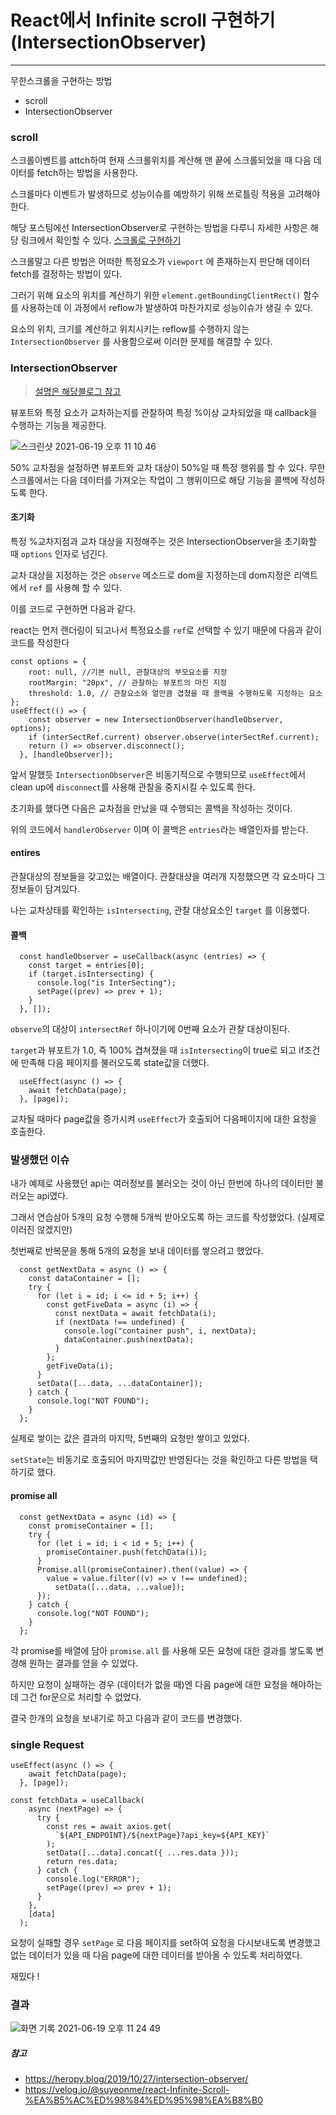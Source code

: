 # React에서 Infinite scroll 구현하기 (IntersectionObserver)

---



무한스크롤을 구현하는 방법

- scroll
- IntersectionObserver



### scroll

스크롤이벤트를 attch하여  현재 스크롤위치를 계산해 맨 끝에 스크롤되었을 때 다음 데이터를 fetch하는 방법을 사용한다.

스크롤마다 이벤트가 발생하므로 성능이슈를 예방하기 위해 쓰로틀링 적용을 고려해야한다.

해당 포스팅에선 IntersectionObserver로 구현하는 방법을 다루니 자세한 사항은 해당 링크에서 확인할 수 있다. [스크롤로 구현하기](https://ghur2002.medium.com/react%EC%97%90%EC%84%9C-infinite-scroll-%EA%B5%AC%ED%98%84%ED%95%98%EA%B8%B0-128d64ea24b5)





스크롤말고 다른 방법은 어떠한 특정요소가 `viewport` 에 존재하는지 판단해 데이터 fetch를 결정하는 방법이 있다.

그러기 위해 요소의 위치를 계산하기 위한 `element.getBoundingClientRect()` 함수를 사용하는데 이 과정에서 reflow가 발생하여 마찬가지로 성능이슈가 생길 수 있다.

요소의 위치, 크기를 계산하고 위치시키는 reflow를 수행하지 않는 `IntersectionObserver` 를 사용함으로써 이러한 문제를 해결할 수 있다.

### 



### IntersectionObserver

> [설명은 해당블로그 참고](https://heropy.blog/2019/10/27/intersection-observer/)

뷰포트와 특정 요소가 교차하는지를 관찰하여 특정 %이상 교차되었을 때 callback을 수행하는 기능을 제공한다.

![스크린샷 2021-06-19 오후 11 10 46](https://user-images.githubusercontent.com/55486644/122645098-952a4c00-d153-11eb-8df1-a91096124b1c.png)

50% 교차점을 설정하면 뷰포트와 교차 대상이 50%일 때 특정 행위를 할 수 있다. 무한스크롤에서는 다음 데이터를 가져오는 작업이 그 행위이므로 해당 기능을 콜백에 작성하도록 한다.



#### 초기화

특정 %교차지점과 교차 대상을 지정해주는 것은 IntersectionObserver을 초기화할 때 `options` 인자로 넘긴다.

교차 대상을 지정하는 것은 `observe` 메소드로 dom을 지정하는데 dom지정은 리액트에서 `ref` 를 사용해 할 수 있다.

이를 코드로 구현하면 다음과 같다.

react는 먼저 랜더링이 되고나서 특정요소를 `ref`로 선택할 수 있기 때문에 다음과 같이 코드를 작성한다

```react
const options = {
    root: null, //기본 null, 관찰대상의 부모요소를 지정
    rootMargin: "20px", // 관찰하는 뷰포트의 마진 지정
    threshold: 1.0, // 관찰요소와 얼만큼 겹쳤을 때 콜백을 수행하도록 지정하는 요소
};
useEffect(() => {
    const observer = new IntersectionObserver(handleObserver, options);
    if (interSectRef.current) observer.observe(interSectRef.current);
    return () => observer.disconnect();
  }, [handleObserver]);
```

앞서 말했듯 `IntersectionObserver`은 비동기적으로 수행되므로 `useEffect`에서 clean up에 `disconnect`를 사용해 관찰을 중지시킬 수 있도록 한다.



초기화를 했다면 다음은 교차점을 만났을 때 수행되는 콜백을 작성하는 것이다.

위의 코드에서 `handlerObserver` 이며 이 콜백은 `entries`라는 배열인자를 받는다.

#### entires

관찰대상의 정보들을 갖고있는 배열이다. 관찰대상을 여러개 지정했으면 각 요소마다 그 정보들이 담겨있다.

나는 교차상태를 확인하는 `isIntersecting`, 관찰 대상요소인 `target` 를 이용했다.



#### 콜백

```react
  const handleObserver = useCallback(async (entries) => {
    const target = entries[0];
    if (target.isIntersecting) {
      console.log("is InterSecting");
      setPage((prev) => prev + 1);
    }
  }, []);
```

`observe`의 대상이 `intersectRef` 하나이기에 0번째 요소가 관찰 대상이된다.

`target`과 뷰포트가 1.0, 즉 100% 겹쳐졌을 때 `isIntersecting`이 true로 되고 if조건에 만족해 다음 페이지를 불러오도록 state값을 더했다.

```react
  useEffect(async () => {
    await fetchData(page);
  }, [page]);
```

교차될 때마다 page값을 증가시켜 `useEffect`가 호출되어 다음페이지에 대한 요청을 호출한다.



### 발생했던 이슈

내가 예제로 사용했던 api는 여러정보를 불러오는 것이 아닌 한번에 하나의 데이터만 불러오는 api였다.

그래서 연습삼아 5개의 요청 수행해 5개씩 받아오도록 하는 코드를 작성했었다. (실제로 이러진 않겠지만)

첫번째로 반복문을 통해 5개의 요청을 보내 데이터를 쌓으려고 했었다.

```react
  const getNextData = async () => {
    const dataContainer = [];
    try {
      for (let i = id; i <= id + 5; i++) {
        const getFiveData = async (i) => {
          const nextData = await fetchData(i);
          if (nextData !== undefined) {
            console.log("container push", i, nextData);
            dataContainer.push(nextData);
          }
        };
        getFiveData(i);
      }
      setData([...data, ...dataContainer]);
    } catch {
      console.log("NOT FOUND");
    }
  };
```

실제로 쌓이는 값은 결과의 마지막, 5번째의 요청만 쌓이고 있었다.

`setState`는 비동기로 호출되어 마지막값만 반영된다는 것을 확인하고 다른 방법을 택하기로 했다.



#### promise all

```react
  const getNextData = async (id) => {
    const promiseContainer = [];
    try {
      for (let i = id; i < id + 5; i++) {
        promiseContainer.push(fetchData(i));
      }
      Promise.all(promiseContainer).then((value) => {
        value = value.filter((v) => v !== undefined);
          setData([...data, ...value]);
      });
    } catch {
      console.log("NOT FOUND");
    }
  };
```

각 promise를 배열에 담아 `promise.all` 를 사용해 모든 요청에 대한 결과를 쌓도록 변경해 원하는 결과를 얻을 수 있었다.

하지만 요청이 실패하는 경우 (데이터가 없을 때)엔 다음 page에 대한 요청을 해야하는데 그건 for문으로 처리할 수 없었다.

결국 한개의 요청을 보내기로 하고 다음과 같이 코드를 변경했다.



### single Request

```react
useEffect(async () => {
    await fetchData(page);
  }, [page]);  

const fetchData = useCallback(
    async (nextPage) => {
      try {
        const res = await axios.get(
          `${API_ENDPOINT}/${nextPage}?api_key=${API_KEY}`
        );
        setData([...data].concat({ ...res.data }));
        return res.data;
      } catch {
        console.log("ERROR");
        setPage((prev) => prev + 1);
      }
    },
    [data]
  );
```

요청이 실패할 경우 `setPage` 로 다음 페이지를 set하여 요청을 다시보내도록 변경했고 없는 데이터가 있을 때 다음 page에 대한 데이터를 받아올 수 있도록 처리하였다.





재밌다 !



### 결과

![화면 기록 2021-06-19 오후 11 24 49](https://user-images.githubusercontent.com/55486644/122645532-d6bbf680-d155-11eb-99fb-c9ada3a705be.gif)





##### 참고

- https://heropy.blog/2019/10/27/intersection-observer/
- https://velog.io/@suyeonme/react-Infinite-Scroll-%EA%B5%AC%ED%98%84%ED%95%98%EA%B8%B0





